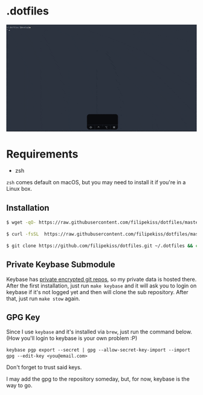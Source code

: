 # .dotfiles

![screenshot]

# Requirements

 * zsh

`zsh` comes default on macOS, but you may need to install it if you're in a Linux box.

## Installation

```sh
$ wget -qO- https://raw.githubusercontent.com/filipekiss/dotfiles/master/bin/dotfiles | zsh
```

```sh
$ curl -fsSL  https://raw.githubusercontent.com/filipekiss/dotfiles/master/bin/dotfiles | zsh
```

```sh
$ git clone https://github.com/filipekiss/dotfiles.git ~/.dotfiles && cd ~/.dotfiles && ./bin/dotfiles
```

## Private Keybase Submodule

Keybase has [private encrypted git repos], so my private data is hosted
there. After the first installation, just run `make keybase` and it will ask you to login on keybase
if it's not logged yet and then will clone the sub repository. After that, just run `make stow`
again.

## GPG Key

Since I use `keybase` and it's installed via `brew`, just run the command below. (How you'll login
to keybase is your own problem :P)

```
keybase pgp export --secret | gpg --allow-secret-key-import --import
gpg --edit-key <you@email.com>
```

Don't forget to trust said keys.

I may add the gpg to the repository someday, but, for now, keybase is the way to go.

[private encrypted git repos]: https://keybase.io/blog/encrypted-git-for-everyone
[screenshot]: https://raw.githubusercontent.com/filipekiss/dotfiles/master/screenshot.gif
